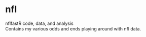 # nfl
nflfastR code, data, and analysis
<br>Contains my various odds and ends playing around with nfl data.

